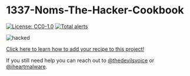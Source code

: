 # 1337-Noms-The-Hacker-Cookbook

[![License: CC0-1.0](https://img.shields.io/badge/License-CC0%201.0-lightgrey.svg)](http://creativecommons.org/publicdomain/zero/1.0/)
[![Total alerts](https://img.shields.io/lgtm/alerts/g/Nocsetse/1337-Noms-The-Hacker-Cookbook.svg?logo=lgtm&logoWidth=18)](https://lgtm.com/projects/g/Nocsetse/1337-Noms-The-Hacker-Cookbook/alerts/)

![hacked](https://github.com/hotpeppersec/1337-Noms-The-Hacker-Cookbook/blob/master/recipes/images/hacked.jpg)

[Click here to learn how to add your recipe to this project!](https://github.com/hotpeppersec/1337-Noms-The-Hacker-Cookbook/blob/master/CONTRIBUTING.rst)

If you still need help you can reach out to [@thedevilsvoice](https://twitter.com/thedevilsvoice) or [@iheartmalware](https://twitter.com/iheartmalware).
